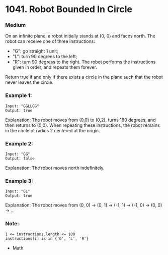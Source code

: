 # 1041. Robot Bounded In Circle
### Medium

On an infinite plane, a robot initially stands at (0, 0) and faces north.  The robot can receive one of three instructions:

- "G": go straight 1 unit;
- "L": turn 90 degrees to the left;
- "R": turn 90 degress to the right.
The robot performs the instructions given in order, and repeats them forever.

Return true if and only if there exists a circle in the plane such that the robot never leaves the circle.

 
### Example 1:
```
Input: "GGLLGG"
Output: true
```
Explanation: 
The robot moves from (0,0) to (0,2), turns 180 degrees, and then returns to (0,0).
When repeating these instructions, the robot remains in the circle of radius 2 centered at the origin.

### Example 2:

```
Input: "GG"
Output: false
```
Explanation: 
The robot moves north indefinitely.

### Example 3:

```
Input: "GL"
Output: true
```
Explanation: 
The robot moves from (0, 0) -> (0, 1) -> (-1, 1) -> (-1, 0) -> (0, 0) -> ...
 

### Note:
```
1 <= instructions.length <= 100
instructions[i] is in {'G', 'L', 'R'}
```

* Math
